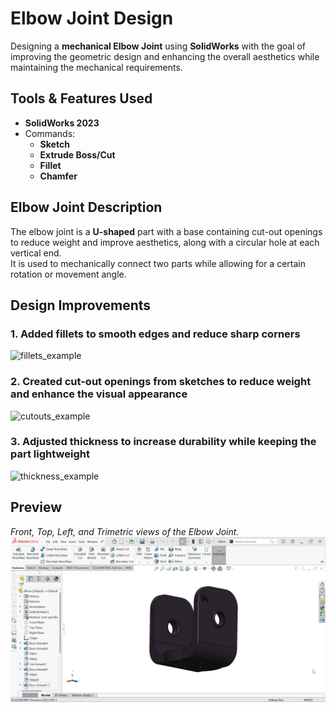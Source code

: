 # Elbow Joint Design
Designing a **mechanical Elbow Joint** using **SolidWorks** with the goal of improving the geometric design and enhancing the overall aesthetics while maintaining the mechanical requirements.

## Tools & Features Used
- **SolidWorks 2023**  
- Commands:  
  - **Sketch**  
  - **Extrude Boss/Cut**  
  - **Fillet**  
  - **Chamfer**
 
## Elbow Joint Description
The elbow joint is a **U-shaped** part with a base containing cut-out openings to reduce weight and improve aesthetics, along with a circular hole at each vertical end.  
It is used to mechanically connect two parts while allowing for a certain rotation or movement angle.

## Design Improvements

### 1. Added fillets to smooth edges and reduce sharp corners
![fillets_example](images/fillets_example.png)

### 2. Created cut-out openings from sketches to reduce weight and enhance the visual appearance
![cutouts_example](images/cutouts_example.png)

### 3. Adjusted thickness to increase durability while keeping the part lightweight
![thickness_example](images/thickness_example.png)

## Preview
*Front, Top, Left, and Trimetric views of the Elbow Joint.*
![Elbow](Elbow.gif)

